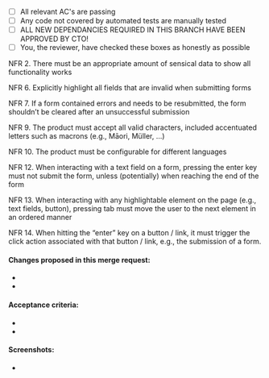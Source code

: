  - [ ] All relevant AC's are passing
 - [ ] Any code not covered by automated tests are manually tested
 - [ ] ALL NEW DEPENDANCIES REQUIRED IN THIS BRANCH HAVE BEEN APPROVED BY CTO!
 - [ ] You, the reviewer, have checked these boxes as honestly as possible

NFR 2. There must be an appropriate amount of sensical data to show all functionality works

NFR 6. Explicitly highlight all fields that are invalid when submitting forms

NFR 7. If a form contained errors and needs to be resubmitted, the form shouldn’t be cleared
after an unsuccessful submission

NFR 9. The product must accept all valid characters, included accentuated letters such as
macrons (e.g., Māori, Müller, ...)

NFR 10. The product must be configurable for different languages

NFR 12. When interacting with a text field on a form, pressing the enter key must not submit the
form, unless (potentially) when reaching the end of the form

NFR 13. When interacting with any highlightable element on the page (e.g., text fields, button),
pressing tab must move the user to the next element in an ordered manner

NFR 14. When hitting the “enter” key on a button / link, it must trigger the click action associated
with that button / link, e.g., the submission of a form.

#### Changes proposed in this merge request:

 - <!-- Specify proposed update -->
 - <!-- List impacts of proposed update -->


#### Acceptance criteria:

 - <!-- Specify relevant AC -->
 - <!-- List how relevant AC are met-->


#### Screenshots:

 - <!-- Any applicable screenshots if branch changes anything visually -->
